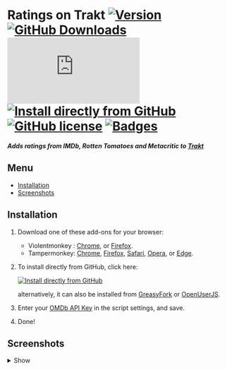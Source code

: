 # Ratings on Trakt [![Version][version]][1] [![GitHub Downloads][downloads]][1] [![Size][size]][1] [![Install directly from GitHub][install]][2] [![GitHub license][license]][3] [![Badges][badges]][1]
**_Adds ratings from IMDb, Rotten Tomatoes and Metacritic to  [Trakt]_**

## Menu
* [Installation]
* [Screenshots]

## Installation
1. Download one of these add-ons for your browser:
    * Violentmonkey : [Chrome][VPChrome], or [Firefox][VPFirefox].
    * Tampermonkey: [Chrome][TPChrome], [Firefox][TPFirefox], [Safari][TPSafari], [Opera][TPOpera], or [Edge][TPEdge].
2. To install directly from GitHub, click here:

    [![Install directly from GitHub][Ratings on Trakt]][2]

    alternatively, it can also be installed from [GreasyFork] or [OpenUserJS].
3. Enter your [OMDb API Key][4] in the script settings, and save.
4. Done!


## Screenshots
<details><summary>Show</summary>

Before: [![Before]][Screenshots]
After: [![After]][Screenshots]
</details>

<!-- BADGES -->
[version]: https://flat.badgen.net/badge/version/1.1.4/ED1C24
[1]: #
[downloads]: https://flat.badgen.net/runkit/ratings-on-trakt-downloads-xw1ittwiztu8
[size]: https://flat.badgen.net/badgesize/normal/iFelix18/Darkt/master/userscripts/ratings-on-trakt.user.js
[install]: https://flat.badgen.net/badge/install%20directly%20from/GitHub/00ADAD "Click here!"
[2]: http://bit.ly/InstallRatingsOnTrakt
[license]: https://flat.badgen.net/github/license/iFelix18/Darkt
[3]: https://creativecommons.org/licenses/by-sa/4.0/
[badges]: https://flat.badgen.net/badge/amount%20of%20badges/6/orange

<!-- TRAKT LINK -->
[Trakt]: https://trakt.tv

<!-- MENU -->
[Installation]: README.md#installation
[Screenshots]: README.md#screenshots

<!-- VIOLENTMONKEY DOWNLOADS -->
[VPChrome]: https://chrome.google.com/webstore/detail/violent-monkey/jinjaccalgkegednnccohejagnlnfdag
[VPFirefox]: https://addons.mozilla.org/firefox/addon/violentmonkey/

<!-- TAMPERMONKEY DOWNLOADS -->
[TPChrome]: https://chrome.google.com/webstore/detail/tampermonkey/dhdgffkkebhmkfjojejmpbldmpobfkfo
[TPFirefox]: https://addons.mozilla.org/en-US/firefox/addon/tampermonkey/
[TPSafari]: https://safari-extensions.apple.com/details/?id=net.tampermonkey.safari-G3XV72R5TC
[TPOpera]: https://addons.opera.com/en/extensions/details/tampermonkey-beta/
[TPEdge]: https://www.microsoft.com/store/apps/9NBLGGH5162S

<!-- INSTALL RATINGS ON TRAKT BADGE -->
[Ratings on Trakt]: https://flat.badgen.net/badge/Ratings%20on%20Trakt/install/00ADAD "Click here!"

<!-- ALTERNATIVE -->
[GreasyFork]: https://greasyfork.org/it/scripts/374561-ratings-on-trakt
[OpenUserJS]: https://openuserjs.org/scripts/iFelix18/Ratings_on_Trakt

<!-- OMDB API -->
[4]: https://www.omdbapi.com/apikey.aspx

<!-- SCREENSHOTS -->
[Before]: https://i.imgur.com/60VLj5m.png "Before"
[After]: https://i.imgur.com/xi2QUCm.png "After"
